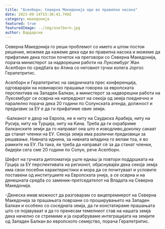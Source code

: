 ```yaml
---
title: "Аселборн: Северна Македонија оди во правилна насока"
date: 2023-09-14T15:36:41.749Z
category: македонија
featured: true
featuredImage: ../img/aselborn.jpg
author: Вардарски
---
```

<!--StartFragment-->

Северна Македонија го реши проблемот со името и штом постои решение, можеме да кажеме дека оди во правилна насока и можеме да прифатиме дека постои почеток на преговори со Северна Македонија, порача министерот за надворешни работи на Луксембург Жан Аселборн по средбата во Атина со неговиот грчки колега Јоргос Герапетритис.

Аселборн и Герапетритис на заедничката прес конференција, одговарајќи на новинарско прашање говореа за европската перспектива на Западен Балкан, а министерот за надворешни работи на Луксембург се осврна на напредокот на секоја од земја поеднечно и паралелно порача дека 20 години по Солунската агенда, должност и предизвик за ЕУ е да ги прифатиме овие земји.

\-Балканот е двор на Европа, не е ниту на Саудиска Арабија, ниту на Русија, ниту на Турција, ниту на Кина. Треба да ги охрабриме балканските земји да го направат она што е изводливо,доколку сакаат да станат членки на ЕУ. Секоја земја има различни предизвици за решавање. Нивната иднина, за нивната младина го велам тоа, е во рамките на ЕУ. Па така, ќе треба да направат сè за да станат членки, бидејќи сега сме 20 години по Солун, рече Аселборн.

Шефот на грчката дипломатија уште еднаш ја повтори поддршката на Грција за ЕУ перспективата на регионот, објаснувајќи дека секоја земја има свои посебни карактеристики и мора да се почитуваат и условите поставени од институциите на Европската унија, а се осврна и на денешната средба со заменик-претседателот на Владата на Северна Македонија.

\-Денеска имав можност да разговарам со вицепремиерот на Северна Македонија за прашањата поврзани со проширувањето на Западен Балкан и особено со соседната земја, да ги констатираме прашањата што се појавуваат и да го пренесам темелниот став на нашата земја дека начелно се стремиме и ја охрабруваме интеграцијата на земјите од Западен Балкан во европското семејство, порача Герапетритис. 

<!--EndFragment-->